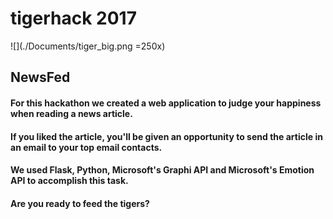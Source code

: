# tigerhack 2017
![](./Documents/tiger_big.png =250x)
## NewsFed
#### For this hackathon we created a web application to judge your happiness when reading a news article.  
#### If you liked the article, you'll be given an opportunity to send the article in an email to your top email contacts.
#### We used Flask, Python, Microsoft's Graphi API and Microsoft's Emotion API to accomplish this task.
#### Are you ready to feed the tigers?
